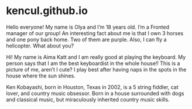 # kencul.github.io


Hello everyone! My name is Olya and I’m 18 years old. I’m a Fronted manager of our group! An interesting fact about me is that I own 3 horses and one pony back home. Two of them are purple. Also, I can fly a helicopter. What about you?


Hi! My name is Aima Katt and I am really good at playing the keyboard. My person says that I am the best keyboardist in the whole house!! This is a picture of me, aren’t I cute? I play best after having naps in the spots in the house where the sun shines. 

Ken Kobayashi, born in Houston, Texas in 2002, is a 5 string fiddler, cat lover, and country music obsessor. Born in a house surrounded with dogs and classical music, but miraculously inherited country music skills.